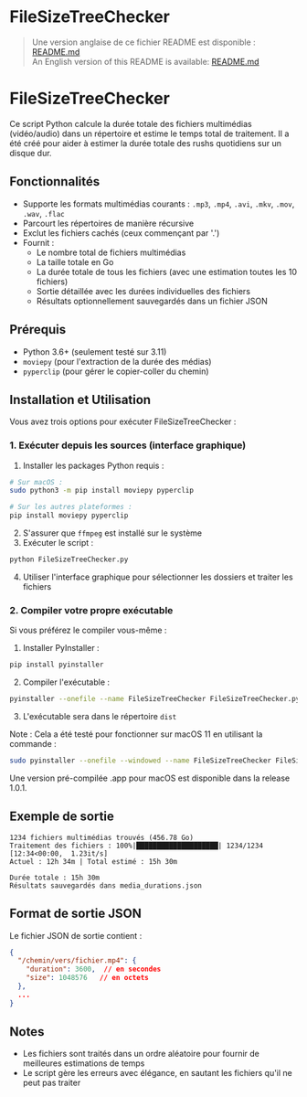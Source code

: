 # FileSizeTreeChecker

> Une version anglaise de ce fichier README est disponible : [README.md](README.md)  
> An English version of this README is available: [README.md](README.md)

# FileSizeTreeChecker

Ce script Python calcule la durée totale des fichiers multimédias (vidéo/audio) dans un répertoire et estime le temps total de traitement. Il a été créé pour aider à estimer la durée totale des rushs quotidiens sur un disque dur.

## Fonctionnalités

- Supporte les formats multimédias courants : `.mp3`, `.mp4`, `.avi`, `.mkv`, `.mov`, `.wav`, `.flac`
- Parcourt les répertoires de manière récursive
- Exclut les fichiers cachés (ceux commençant par '.')
- Fournit :
  - Le nombre total de fichiers multimédias
  - La taille totale en Go
  - La durée totale de tous les fichiers (avec une estimation toutes les 10 fichiers)
  - Sortie détaillée avec les durées individuelles des fichiers
  - Résultats optionnellement sauvegardés dans un fichier JSON

## Prérequis

- Python 3.6+ (seulement testé sur 3.11)
- `moviepy` (pour l'extraction de la durée des médias)
- `pyperclip` (pour gérer le copier-coller du chemin)

## Installation et Utilisation

Vous avez trois options pour exécuter FileSizeTreeChecker :

### 1. Exécuter depuis les sources (interface graphique)
1. Installer les packages Python requis :
```bash
# Sur macOS :
sudo python3 -m pip install moviepy pyperclip

# Sur les autres plateformes :
pip install moviepy pyperclip
```
2. S'assurer que `ffmpeg` est installé sur le système
3. Exécuter le script :
```bash
python FileSizeTreeChecker.py
```
4. Utiliser l'interface graphique pour sélectionner les dossiers et traiter les fichiers

### 2. Compiler votre propre exécutable
Si vous préférez le compiler vous-même :
1. Installer PyInstaller :
```bash
pip install pyinstaller
```
2. Compiler l'exécutable :
```bash
pyinstaller --onefile --name FileSizeTreeChecker FileSizeTreeChecker.py --noconsole --hidden-import=imageio_ffmpeg
```
3. L'exécutable sera dans le répertoire `dist`

Note : Cela a été testé pour fonctionner sur macOS 11 en utilisant la commande :
```bash
sudo pyinstaller --onefile --windowed --name FileSizeTreeChecker FileSizeTreeChecker.py --clean
```

Une version pré-compilée .app pour macOS est disponible dans la release 1.0.1.

## Exemple de sortie

```
1234 fichiers multimédias trouvés (456.78 Go)
Traitement des fichiers : 100%|████████████████████| 1234/1234 [12:34<00:00,  1.23it/s]
Actuel : 12h 34m | Total estimé : 15h 30m

Durée totale : 15h 30m
Résultats sauvegardés dans media_durations.json
```

## Format de sortie JSON

Le fichier JSON de sortie contient :
```json
{
  "/chemin/vers/fichier.mp4": {
    "duration": 3600,  // en secondes
    "size": 1048576   // en octets
  },
  ...
}
```

## Notes

- Les fichiers sont traités dans un ordre aléatoire pour fournir de meilleures estimations de temps
- Le script gère les erreurs avec élégance, en sautant les fichiers qu'il ne peut pas traiter

